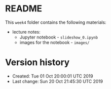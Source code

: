 README
======

This ```week4``` folder contains the following materials:

+ lecture notes:
  - Jupyter notebook - ```slideshow_0.ipynb```
  - images for the notebook - ```images/```
  

Version history
===============

+ Created: Tue 01 Oct 20:00:01 UTC 2019 
+ Last change: Sun 20 Oct 21:45:30 UTC 2019 